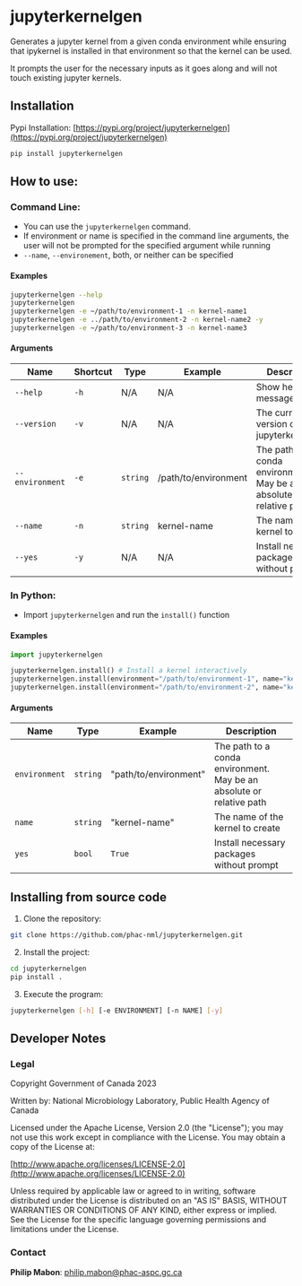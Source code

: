 # jupyterkernelgen

Generates a jupyter kernel from a given conda environment
while ensuring that ipykernel is installed in that environment
so that the kernel can be used.

It prompts the user for the necessary inputs as it goes along
and will not touch existing jupyter kernels.

## Installation

Pypi Installation:
[https://pypi.org/project/jupyterkernelgen](https://pypi.org/project/jupyterkernelgen)

```sh
pip install jupyterkernelgen
```

## How to use:

### Command Line:

- You can use the `jupyterkernelgen` command.
- If environment or name is specified in the command line arguments,
    the user will not be prompted for the specified argument while running
- `--name`, `--environement`, both, or neither can be specified

#### Examples

```sh
jupyterkernelgen --help
jupyterkernelgen
jupyterkernelgen -e ~/path/to/environment-1 -n kernel-name1
jupyterkernelgen -e ../path/to/environment-2 -n kernel-name2 -y
jupyterkernelgen -e ~/path/to/environment-3 -n kernel-name3
```

#### Arguments

| Name            | Shortcut | Type     | Example              | Description                                                          |
|-----------------|----------|----------|----------------------|----------------------------------------------------------------------|
| `--help`        | `-h`     | N/A      | N/A                  | Show help message.                                                   |
| `--version`     | `-v`     | N/A      | N/A                  | The current version of jupyterkernelgen                              |
| `--environment` | `-e`     | `string` | /path/to/environment | The path to a conda environment. May be an absolute or relative path |
| `--name`        | `-n`     | `string` | kernel-name          | The name of the kernel to create                                     |
| `--yes`         | `-y`     | N/A      | N/A                  | Install necessary packages without prompt                            |

### In Python:

- Import `jupyterkernelgen` and run the `install()` function

#### Examples

```py
import jupyterkernelgen

jupyterkernelgen.install() # Install a kernel interactively
jupyterkernelgen.install(environment="/path/to/environment-1", name="kernel-name1") # Install a kernel with a specified path and name
jupyterkernelgen.install(environment="/path/to/environment-2", name="kernel-name2", yes=True) # Install a kernel without prompts
```

#### Arguments

| Name          | Type     | Example               | Description                                                          |
|---------------|----------|-----------------------|----------------------------------------------------------------------|
| `environment` | `string` | "path/to/environment" | The path to a conda environment. May be an absolute or relative path |
| `name`        | `string` | "kernel-name"         | The name of the kernel to create                                     |
| `yes`         | `bool`   | `True`                | Install necessary packages without prompt                            |

## Installing from source code

1. Clone the repository:

```sh
git clone https://github.com/phac-nml/jupyterkernelgen.git
```

2. Install the project:

```sh
cd jupyterkernelgen
pip install .
```

3. Execute the program:
```sh
jupyterkernelgen [-h] [-e ENVIRONMENT] [-n NAME] [-y]
```

## Developer Notes

### Legal

Copyright Government of Canada 2023

Written by: National Microbiology Laboratory, Public Health Agency of Canada

Licensed under the Apache License, Version 2.0 (the "License");
you may not use this work except in compliance with the License.
You may obtain a copy of the License at:

[http://www.apache.org/licenses/LICENSE-2.0](http://www.apache.org/licenses/LICENSE-2.0)

Unless required by applicable law or agreed to in writing,
software distributed under the License is distributed on an "AS IS" BASIS,
WITHOUT WARRANTIES OR CONDITIONS OF ANY KIND, either express or implied.
See the License for the specific language governing permissions and limitations under the License.

### Contact

**Philip Mabon**: [philip.mabon@phac-aspc.gc.ca](philip.mabon@phac-aspc.gc.ca)
